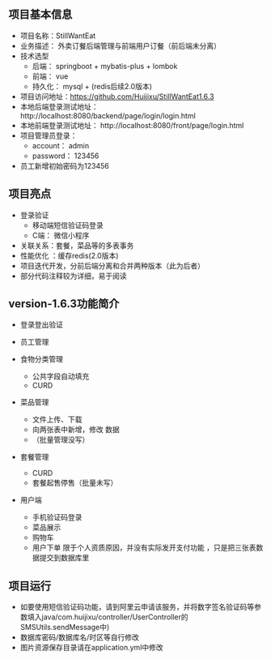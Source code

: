## 项目基本信息
- 项目名称：StillWantEat
- 业务描述： 外卖订餐后端管理与前端用户订餐（前后端未分离）
- 技术选型 
    - 后端： springboot + mybatis-plus + lombok
    - 前端： vue
    - 持久化： mysql + (redis后续2.0版本)
- 项目访问地址：https://github.com/Huijixu/StillWantEat1.6.3
- 本地后端登录测试地址： http://localhost:8080/backend/page/login/login.html
- 本地前端登录测试地址： http://localhost:8080/front/page/login.html
- 项目管理员登录：
  - account： admin
  - password： 123456
- 员工新增初始密码为123456

## 项目亮点
- 登录验证
  - 移动端短信验证码登录
  - C端： 微信小程序
- 关联关系：套餐，菜品等的多表事务
- 性能优化 ：缓存redis(2.0版本)
- 项目迭代开发，分前后端分离和合并两种版本（此为后者）
- 部分代码注释较为详细，易于阅读

## version-1.6.3功能简介
- 登录登出验证
- 员工管理
- 食物分类管理  
   - 公共字段自动填充
   - CURD
- 菜品管理
   - 文件上传、下载
   - 向两张表中新增，修改 数据
   - （批量管理没写）
- 套餐管理
  - CURD
  - 套餐起售停售（批量未写）

- 用户端
   - 手机验证码登录
   - 菜品展示
   - 购物车
   - 用户下单
     限于个人资质原因，并没有实际发开支付功能 ，只是把三张表数据提交到数据库里

## 项目运行
- 如要使用短信验证码功能，请到阿里云申请该服务，并将数字签名验证码等参数填入java/com.huijixu/controller/UserController的SMSUtils.sendMessage中)
- 数据库密码/数据库名/时区等自行修改
- 图片资源保存目录请在application.yml中修改
